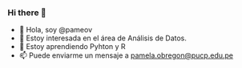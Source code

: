 ### Hi there 👋

- 👋 Hola, soy @pameov
- 👀 Estoy interesada en el área de Análisis de Datos.
- 🌱 Estoy aprendiendo Pyhton y R
- 📫 Puede enviarme un mensaje a pamela.obregon@pucp.edu.pe

